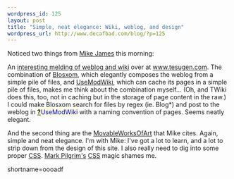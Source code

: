 ```yaml
--- 
wordpress_id: 125
layout: post
title: "Simple, neat elegance: Wiki, weblog, and design"
wordpress_url: http://www.decafbad.com/blog/?p=125
---
```

<p>Noticed two things from <a href="http://radio.weblogs.com/0100629/">Mike James</a> this morning:</p>
<p>An <a href="http://radio.weblogs.com/0100629/2002/05/10.html#a117">interesting melding of weblog and wiki</a> over at <a href="http://www.tesugen.com/">www.tesugen.com</a>.  The combination of <a href="http://www.oreillynet.com/~rael/lang/perl/blosxom/">Blosxom</a>, which elegantly composes the weblog from a simple pile of files, and <a href="http://www.usemod.com/cgi-bin/wiki.pl">UseModWiki</a>, which can cache its pages in a simple pile of files, makes me think about the combination myself...  (Oh, and TWiki does this, too, not in caching but in the storage of page content in the raw.)  I could make Blosxom search for files by regex (ie. Blog*) and post to the weblog in <span style='background : #FFFFCE;'><a href="http://www.decafbad.com/twiki/bin/edit/Main/UseModWiki?topicparent=Main.FilterData"><b>?</b></a><font color="#0000FF">UseModWiki</font></span> with a naming convention of pages.  Seems neatly elegant.</p>
<p>And the second thing are the <a href="http://radio.weblogs.com/0100629/2002/05/09.html#a116">MovableWorksOfArt</a> that Mike cites.  Again, simple and neat elegance.  I'm with Mike:  I've got a lot to learn, and a lot to strip down from the design of this site.  I also really need to dig into some proper <a href="http://www.decafbad.com/twiki/bin/view/Main/CSS">CSS</a>.  <a href="http://diveintomark.org/">Mark Pilgrim's</a> <a href="http://www.decafbad.com/twiki/bin/view/Main/CSS">CSS</a> magic shames me.<br />
</p>
<!--more-->
shortname=oooadf
